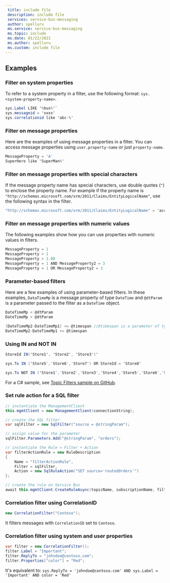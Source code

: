 ```yaml
---
 title: include file
 description: include file
 services: service-bus-messaging
 author: spelluru
 ms.service: service-bus-messaging
 ms.topic: include
 ms.date: 01/22/2021
 ms.author: spelluru
 ms.custom: include file
---
```


## Examples

### Filter on system properties
To refer to a system property in a filter, use the following format: `sys.<system-property-name>`. 

```csharp
sys.Label LIKE '%bus%'`
sys.messageid = 'xxxx'
sys.correlationid like 'abc-%'
```

### Filter on message properties
Here are the examples of using message properties in a filter. You can access message properties using `user.property-name` or just `property-name`.

```csharp
MessageProperty = 'A'
SuperHero like 'SuperMan%'
```

### Filter on message properties with special characters
If the message property name has special characters, use double quotes (`"`) to enclose the property name. For example if the property name is `"http://schemas.microsoft.com/xrm/2011/Claims/EntityLogicalName"`, use the following syntax in the filter. 

```csharp
"http://schemas.microsoft.com/xrm/2011/Claims/EntityLogicalName" = 'account'
```

### Filter on message properties with numeric values
The following examples show how you can use properties with numeric values in filters. 

```csharp
MessageProperty = 1
MessageProperty > 1
MessageProperty > 2.08
MessageProperty = 1 AND MessageProperty2 = 3
MessageProperty = 1 OR MessageProperty2 = 3
```

### Parameter-based filters
Here are a few examples of using parameter-based filters. In these examples, `DataTimeMp` is a message property of type `DateTime` and `@dtParam` is a parameter passed to the filter as a `DateTime` object.

```csharp
DateTimeMp < @dtParam
DateTimeMp > @dtParam

(DateTimeMp2-DateTimeMp1) <= @timespan //@timespan is a parameter of type TimeSpan
DateTimeMp2-DateTimeMp1 <= @timespan
```

### Using IN and NOT IN

```csharp
StoreId IN('Store1', 'Store2', 'Store3')"

sys.To IN ('Store5','Store6','Store7') OR StoreId = 'Store8'

sys.To NOT IN ('Store1','Store2','Store3','Store4','Store5','Store6','Store7','Store8') OR StoreId NOT IN ('Store1','Store2','Store3','Store4','Store5','Store6','Store7','Store8')
```

For a C# sample, see [Topic Filters sample on GitHub](https://github.com/Azure/azure-service-bus/tree/master/samples/DotNet/Azure.Messaging.ServiceBus/BasicSendReceiveTutorialwithFilters).


### Set rule action for a SQL filter

```csharp
// instantiate the ManagementClient
this.mgmtClient = new ManagementClient(connectionString);

// create the SQL filter
var sqlFilter = new SqlFilter("source = @stringParam");

// assign value for the parameter
sqlFilter.Parameters.Add("@stringParam", "orders");

// instantiate the Rule = Filter + Action
var filterActionRule = new RuleDescription
{
    Name = "filterActionRule",
    Filter = sqlFilter,
    Action = new SqlRuleAction("SET source='routedOrders'")
};

// create the rule on Service Bus
await this.mgmtClient.CreateRuleAsync(topicName, subscriptionName, filterActionRule);
```

### Correlation filter using CorrelationID

```csharp
new CorrelationFilter("Contoso");
```

It filters messages with `CorrelationID` set to `Contoso`. 

### Correlation filter using system and user properties

```csharp
var filter = new CorrelationFilter();
filter.Label = "Important";
filter.ReplyTo = "johndoe@contoso.com";
filter.Properties["color"] = "Red";
```

It's equivalent to: `sys.ReplyTo = 'johndoe@contoso.com' AND sys.Label = 'Important' AND color = 'Red'`

